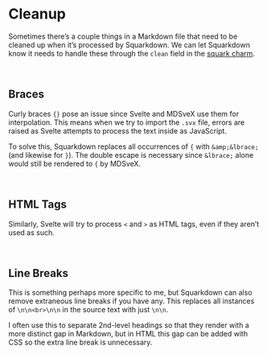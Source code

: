 # Cleanup
<!-- #SQUARK live!
| dest = squarkup/cleanup
-->

Sometimes there’s a couple things in a Markdown file that need to be cleaned up when it’s processed by Squarkdown. We can let Squarkdown know it needs to handle these through the `clean` field in the [squark charm](file-config.md).


<br>


## Braces

Curly braces `{}` pose an issue since Svelte and MDSveX use them for interpolation. This means when we try to import the `.svx` file, errors are raised as Svelte attempts to process the text inside as JavaScript.

To solve this, Squarkdown replaces all occurrences of `{` with `&amp;&lbrace;` (and likewise for `}`). The double escape is necessary since `&lbrace;` alone would still be rendered to `{` by MDSveX.


<br>


## HTML Tags

Similarly, Svelte will try to process `<` and `>` as HTML tags, even if they aren’t used as such.


<br>


## Line Breaks

This is something perhaps more specific to me, but Squarkdown can also remove extraneous line breaks if you have any. This replaces all instances of `\n\n<br>\n\n` in the source text with just `\n\n`.

I often use this to separate 2nd-level headings so that they render with a more distinct gap in Markdown, but in HTML this gap can be added with CSS so the extra line break is unnecessary.
